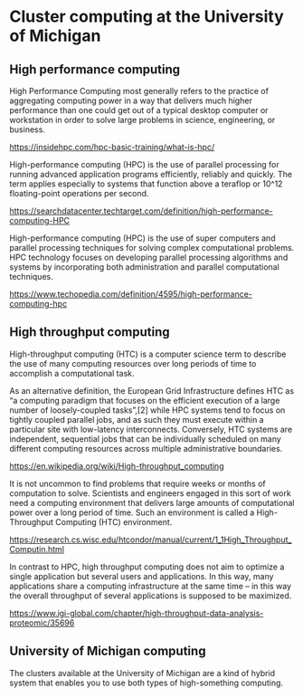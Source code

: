 # Cluster computing at the University of Michigan

## High performance computing

High Performance Computing most generally refers to the practice of
aggregating computing power in a way that delivers much higher performance
than one could get out of a typical desktop computer or workstation in
order to solve large problems in science, engineering, or business.

https://insidehpc.com/hpc-basic-training/what-is-hpc/

High-performance computing (HPC) is the use of parallel processing for
running advanced application programs efficiently, reliably and quickly.
The term applies especially to systems that function above a teraflop or
10^12 floating-point operations per second.

https://searchdatacenter.techtarget.com/definition/high-performance-computing-HPC

High-performance computing (HPC) is the use of super computers and parallel
processing techniques for solving complex computational problems. HPC
technology focuses on developing parallel processing algorithms and systems
by incorporating both administration and parallel computational techniques.

https://www.techopedia.com/definition/4595/high-performance-computing-hpc

## High throughput computing

High-throughput computing (HTC) is a computer science term to describe the
use of many computing resources over long periods of time to accomplish a
computational task.

As an alternative definition, the European Grid Infrastructure defines HTC
as “a computing paradigm that focuses on the efficient execution of a large
number of loosely-coupled tasks”,[2] while HPC systems tend to focus on
tightly coupled parallel jobs, and as such they must execute within a
particular site with low-latency interconnects. Conversely, HTC systems
are independent, sequential jobs that can be individually scheduled on
many different computing resources across multiple administrative
boundaries.

https://en.wikipedia.org/wiki/High-throughput_computing


It is not uncommon to find problems that require weeks or months of
computation to solve. Scientists and engineers engaged in this sort of
work need a computing environment that delivers large amounts of
computational power over a long period of time. Such an environment
is called a High-Throughput Computing (HTC) environment.

https://research.cs.wisc.edu/htcondor/manual/current/1_1High_Throughput_Computin.html

In contrast to HPC, high throughput computing does not aim to optimize
a single application but several users and applications. In this way,
many applications share a computing infrastructure at the same time
&ndash; in this way the overall throughput of several applications is
supposed to be maximized.

https://www.igi-global.com/chapter/high-throughput-data-analysis-proteomic/35696

## University of Michigan computing

The clusters available at the University of Michigan are a kind
of hybrid system that enables you to use both types of
high-something computing.



